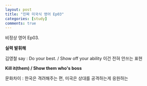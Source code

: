 ```yaml
---
layout: post
title: "진짜 미국식 영어 Ep03"
categories: [study]
comments: true
---
```


비정상 영어 Ep03. 

<b> 실력 발휘해 </b>

김영철 say : Do your best. / Show off your ability 이건 전혀 안쓰는 표현

<b> Kill it&#40;them&#41; / Show them who's boss</b>

문화차이 : 한국은 격려해주는 편, 미국은 상대를 공격하는게 응원하는 
